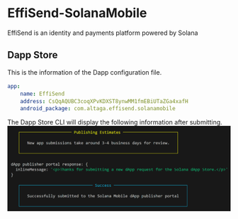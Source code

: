 # EffiSend-SolanaMobile
EffiSend is an identity and payments platform powered by Solana

## Dapp Store 

This is the information of the Dapp configuration file.
```yaml
app:
    name: EffiSend
    address: CsQqAQUBC3coqXPvKDXST8ynwMM1fmEBiUTaZGa4xafH
    android_package: com.altaga.effisend.solanamobile
```

The Dapp Store CLI will display the following information after submitting.
<img src="./Images/dapp-store.png">


